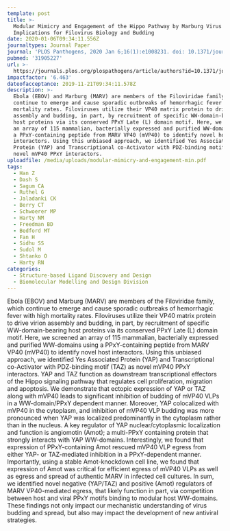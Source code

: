 ```yaml
---
template: post
title: >-
  Modular Mimicry and Engagement of the Hippo Pathway by Marburg Virus VP40:
  Implications for Filovirus Biology and Budding
date: 2020-01-06T09:34:11.556Z
journaltypes: Journal Paper
journal: 'PLOS Panthogens, 2020 Jan 6;16(1):e1008231. doi: 10.1371/journal.ppat.1008231'
pubmed: '31905227'
url: >-
  https://journals.plos.org/plospathogens/article/authors?id=10.1371/journal.ppat.1008231
impactfactor: '6.463'
dateofacceptance: 2019-11-21T09:34:11.578Z
description: >-
  Ebola (EBOV) and Marburg (MARV) are members of the Filoviridae family, which
  continue to emerge and cause sporadic outbreaks of hemorrhagic fever with high
  mortality rates. Filoviruses utilize their VP40 matrix protein to drive virion
  assembly and budding, in part, by recruitment of specific WW-domain-bearing
  host proteins via its conserved PPxY Late (L) domain motif. Here, we screened
  an array of 115 mammalian, bacterially expressed and purified WW-domains using
  a PPxY-containing peptide from MARV VP40 (mVP40) to identify novel host
  interactors. Using this unbiased approach, we identified Yes Associated
  Protein (YAP) and Transcriptional co-Activator with PDZ-binding motif (TAZ) as
  novel mVP40 PPxY interactors. 
uploadfile: /media/uploads/modular-mimicry-and-engagement-min.pdf
tags:
  - Han Z
  - Dash S
  - Sagum CA
  - Ruthel G
  - Jaladanki CK
  - Berry CT
  - Schwoerer MP
  - Harty NM
  - Freedman BD
  - Bedford MT
  - Fan H
  - Sidhu SS
  - Sudol M
  - Shtanko O
  - Harty RN
categories:
  - Structure-based Ligand Discovery and Design
  - Biomolecular Modelling and Design Division
---
```

<!--StartFragment-->

Ebola (EBOV) and Marburg (MARV) are members of the Filoviridae family, which continue to emerge and cause sporadic outbreaks of hemorrhagic fever with high mortality rates. Filoviruses utilize their VP40 matrix protein to drive virion assembly and budding, in part, by recruitment of specific WW-domain-bearing host proteins via its conserved PPxY Late (L) domain motif. Here, we screened an array of 115 mammalian, bacterially expressed and purified WW-domains using a PPxY-containing peptide from MARV VP40 (mVP40) to identify novel host interactors. Using this unbiased approach, we identified Yes Associated Protein (YAP) and Transcriptional co-Activator with PDZ-binding motif (TAZ) as novel mVP40 PPxY interactors. YAP and TAZ function as downstream transcriptional effectors of the Hippo signaling pathway that regulates cell proliferation, migration and apoptosis. We demonstrate that ectopic expression of YAP or TAZ along with mVP40 leads to significant inhibition of budding of mVP40 VLPs in a WW-domain/PPxY dependent manner. Moreover, YAP colocalized with mVP40 in the cytoplasm, and inhibition of mVP40 VLP budding was more pronounced when YAP was localized predominantly in the cytoplasm rather than in the nucleus. A key regulator of YAP nuclear/cytoplasmic localization and function is angiomotin (Amot); a multi-PPxY containing protein that strongly interacts with YAP WW-domains. Interestingly, we found that expression of PPxY-containing Amot rescued mVP40 VLP egress from either YAP- or TAZ-mediated inhibition in a PPxY-dependent manner. Importantly, using a stable Amot-knockdown cell line, we found that expression of Amot was critical for efficient egress of mVP40 VLPs as well as egress and spread of authentic MARV in infected cell cultures. In sum, we identified novel negative (YAP/TAZ) and positive (Amot) regulators of MARV VP40-mediated egress, that likely function in part, via competition between host and viral PPxY motifs binding to modular host WW-domains. These findings not only impact our mechanistic understanding of virus budding and spread, but also may impact the development of new antiviral strategies.

<!--EndFragment-->
